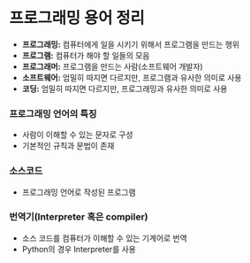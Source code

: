 # 프로그래밍 용어 정리
- **프로그래밍:** 컴퓨터에게 일을 시키기 위해서 프로그램을 만드는 행위
- **프로그램:** 컴퓨터가 해야 할 일들의 모음
- **프로그래머:** 프로그램을 만드는 사람(소프트웨어 개발자)
- **소프트웨어:** 엄밀히 따지면 다르지만, 프로그램과 유사한 의미로 사용
- **코딩:** 엄밀히 따지면 다르지만, 프로그래밍과 유사한 의미로 사용

### 프로그래밍 언어의 특징
- 사람이 이해할 수 있는 문자로 구성
- 기본적인 규칙과 문법이 존재

### 소스코드
- 프로그래밍 언어로 작성된 프로그램

### 번역기(Interpreter 혹은 compiler)
- 소스 코드를 컴퓨터가 이해할 수 있는 기계어로 번역
- Python의 경우 Interpreter를 사용